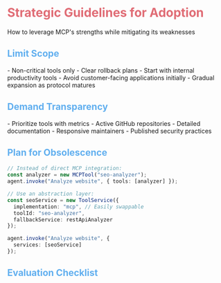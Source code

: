# Strategic Guidelines for Adoption

<SharedInfoBox title="Practical Approach" type="info" icon="🧠">
  How to leverage MCP's strengths while mitigating its weaknesses
</SharedInfoBox>

<div class="grid grid-cols-2 gap-4 mt-2">
<div>

## Limit Scope
<div class="text-sm">
- <span class="text-blue-300 font-bold">Non-critical tools only</span>
- Clear rollback plans
- Start with internal productivity tools
- Avoid customer-facing applications initially
- Gradual expansion as protocol matures
</div>

## Demand Transparency
<div class="text-sm">
- <span class="text-blue-300 font-bold">Prioritize tools with metrics</span>
- Active GitHub repositories
- Detailed documentation
- Responsive maintainers
- Published security practices
</div>

</div>
<div>

## Plan for Obsolescence

<MCPCodeExample title="Abstraction Layer">

```ts
// Instead of direct MCP integration:
const analyzer = new MCPTool("seo-analyzer");
agent.invoke("Analyze website", { tools: [analyzer] });

// Use an abstraction layer:
const seoService = new ToolService({
  implementation: "mcp", // Easily swappable
  toolId: "seo-analyzer",
  fallbackService: restApiAnalyzer
});

agent.invoke("Analyze website", { 
  services: [seoService] 
});
```

</MCPCodeExample>

## Evaluation Checklist

<MCPChart 
  title="Tool Evaluation Criteria" 
  :data="{
    labels: ['Docs', 'Maintenance', 'Security', 'Performance', 'Community'],
    datasets: [
      {
        label: 'Minimum',
        data: [70, 80, 90, 60, 50],
        backgroundColor: '#E5C07B'
      }
    ]
  }"
/>

</div>
</div>

<style>
h1 {
  color: #E06C75;
}
h2 {
  color: #61AFEF;
}
</style> 